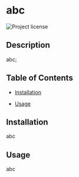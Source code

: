 # abc
  ![Project license](https://img.shields.io/badge/license-BSD_3-yellow.svg)

  ## Description

  abc;

  ## Table of Contents

  * [Installation](#installaction)

  * [Usage](#usage)

  ## Installation
  abc

  ## Usage
  abc
